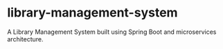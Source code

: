 # library-management-system
A Library Management System built using Spring Boot and microservices architecture.
